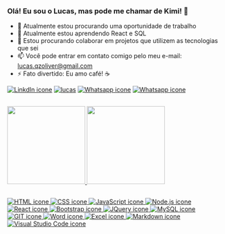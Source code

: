 ### Olá! Eu sou o Lucas, mas pode me chamar de Kimi! 👋

- 🔭 Atualmente estou procurando uma oportunidade de trabalho
- 🌱 Atualmente estou aprendendo React e SQL
- 👯 Estou procurando colaborar em projetos que utilizem as tecnologias que sei
- 📫 Você pode entrar em contato comigo pelo meu e-mail: lucas.qzoliver@gmail.com
- ⚡ Fato divertido: Eu amo café! ☕
<div>
    <a href="https://www.linkedin.com/in/lucas-qzoliver/" target="_blank" ><img src="https://img.shields.io/badge/LinkedIn-0077B5?style=for-the-badge&logo=linkedin&logoColor=white" alt="LinkdIn icone" target="_blank"></a>
    <a href="https://pt.anotepad.com/notes/9t4c2f82" target="_blank" ><img src="https://img.shields.io/badge/Gmail-D14836?style=for-the-badge&logo=gmail&logoColor=white" alt="lucas" alt="Gmail icone" target="_blank"></a>
    <a href="https://wa.me/5521997701180" target="_blank" rel="noopener noreferrer"><img src="https://img.shields.io/badge/WhatsApp-25D366?style=for-the-badge&logo=whatsapp&logoColor=white" alt="Whatsapp icone"></a>
  <a href="https://myanimelist.net/profile/kiminasu" target="_blank" ><img src="https://img.shields.io/badge/Myanimelist-2E51A2?style=for-the-badge&logo=myanimelist&logoColor=white" alt="Whatsapp icone" target="_blank"></a>
  </div>
  
##

<div>
  <a href="https://github.com/Kiminasu">  
  <img height="180em" src="https://github-readme-stats.vercel.app/api?username=Kiminasu&show_icons=true&theme=merko"/>
  <img height="180em" src="https://github-readme-stats.vercel.app/api/top-langs/?username=kiminasu&layout=compact&theme=merko"/>
</div>
  
  ##
  <div>
    <img src="https://img.shields.io/badge/HTML5-E34F26?style=for-the-badge&logo=html5&logoColor=white" target="_blank" alt="HTML icone">
    <img src="https://img.shields.io/badge/CSS3-1572B6?style=for-the-badge&logo=css3&logoColor=white" target="_blank" alt="CSS icone">
    <img src="https://img.shields.io/badge/JavaScript-F7DF1E?style=for-the-badge&logo=javascript&logoColor=black" target="_blank" alt="JavaScript icone">
    <img src="https://img.shields.io/badge/Node.js-43853D?style=for-the-badge&logo=node.js&logoColor=white" target="_blank" alt="Node.js icone">
    <img src="https://img.shields.io/badge/React-20232A?style=for-the-badge&logo=react&logoColor=61DAFB" target="_blank" alt="React icone">
    <img src="https://img.shields.io/badge/Bootstrap-563D7C?style=for-the-badge&logo=bootstrap&logoColor=white" target="_blank" alt="Bootstrap icone">
    <img src="https://img.shields.io/badge/jQuery-0769AD?style=for-the-badge&logo=jquery&logoColor=white" target="_blank" alt="JQuery icone">
    <img src="https://img.shields.io/badge/MySQL-00000F?style=for-the-badge&logo=mysql&logoColor=white" target="_blank" alt="MySQL icone">
    <img src="https://img.shields.io/badge/GIT-E44C30?style=for-the-badge&logo=git&logoColor=white" target="_blank" alt="GIT icone">
    <img src="https://img.shields.io/badge/Microsoft_Word-2B579A?style=for-the-badge&logo=microsoft-word&logoColor=white" target="_blank" alt="Word icone">
    <img src="https://img.shields.io/badge/Microsoft_Excel-217346?style=for-the-badge&logo=microsoft-excel&logoColor=white" target="_blank" alt="Excel icone">
    <img src="https://img.shields.io/badge/Markdown-000000?style=for-the-badge&logo=markdown&logoColor=white" target="_blank" alt="Markdown icone">
    <img src="https://img.shields.io/badge/Visual_Studio_Code-0078D4?style=for-the-badge&logo=visual%20studio%20code&logoColor=white" target="_blank" alt="Visual Studio Code icone">
  </div>
  
 
